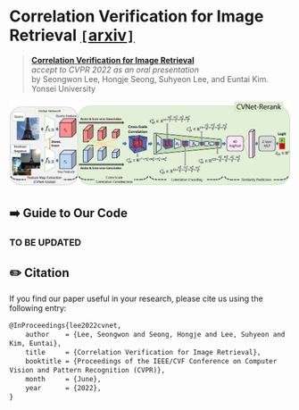 # Correlation Verification for Image Retrieval [`[`arxiv`]`](https://arxiv.org/abs/2203.16507)

> [**Correlation Verification for Image Retrieval**](https://arxiv.org/abs/2204.01458)<br>
> _accept to CVPR 2022 as an oral presentation_ <br>
> by Seongwon Lee, Hongje Seong, Suhyeon Lee, and Euntai Kim.<br>
> Yonsei University
> 

<p align="middle">
    <img src="assets/CVNet_rerank_architecture.jpg">
</p>

## ➡️ Guide to Our Code

### TO BE UPDATED

## ✏️ Citation
If you find our paper useful in your research, please cite us using the following entry:
```
@InProceedings{lee2022cvnet, 
    author    = {Lee, Seongwon and Seong, Hongje and Lee, Suhyeon and Kim, Euntai},
    title     = {Correlation Verification for Image Retrieval},
    booktitle = {Proceedings of the IEEE/CVF Conference on Computer Vision and Pattern Recognition (CVPR)},
    month     = {June},
    year      = {2022},
}
```
